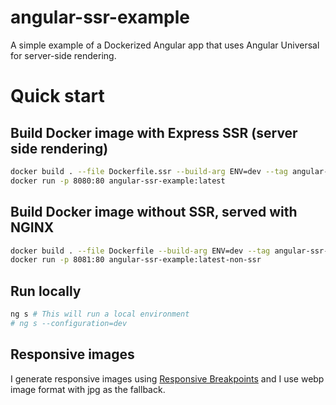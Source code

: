 # angular-ssr-example

A simple example of a Dockerized Angular app that uses Angular Universal for server-side rendering.

# Quick start

## Build Docker image with Express SSR (server side rendering)

```bash
docker build . --file Dockerfile.ssr --build-arg ENV=dev --tag angular-ssr-example:latest # ENV must be one of dev, cert, prod
docker run -p 8080:80 angular-ssr-example:latest
```

## Build Docker image without SSR, served with NGINX

```bash
docker build . --file Dockerfile --build-arg ENV=dev --tag angular-ssr-example:latest-non-ssr # ENV must be one of dev, cert, prod
docker run -p 8081:80 angular-ssr-example:latest-non-ssr
```

## Run locally

```bash
ng s # This will run a local environment
# ng s --configuration=dev
```

## Responsive images

I generate responsive images using [Responsive Breakpoints](https://www.responsivebreakpoints.com/) and I use webp image format with jpg as the fallback.